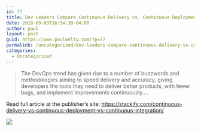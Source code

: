 ```yaml
---
id: 77
title: Dev Leaders Compare Continuous Delivery vs. Continuous Deployment vs. Continuous Integration
date: 2018-09-03T16:54:30-04:00
author: paul
layout: post
guid: https://www.paulwelty.com/?p=77
permalink: /uncategorized/dev-leaders-compare-continuous-delivery-vs-continuous-deployment-vs-continuous-integration/
categories:
  - Uncategorized
---
```

> The DevOps trend has given rise to a number of buzzwords and methodologies aiming to speed delivery and accuracy, giving developers the tools they need to deliver better products, with fewer bugs, and implement improvements continuously&#8230;.

Read full article at the publisher’s site: <a href="https://stackify.com/continuous-delivery-vs-continuous-deployment-vs-continuous-integration/" target="_blank">https://stackify.com/continuous-delivery-vs-continuous-deployment-vs-continuous-integration/</a>

<img src="https://i1.wp.com/stackify.com/wp-content/uploads/2017/07/nick-jones-headshot-12770.jpg?w=758&#038;ssl=1" data-recalc-dims="1" />
